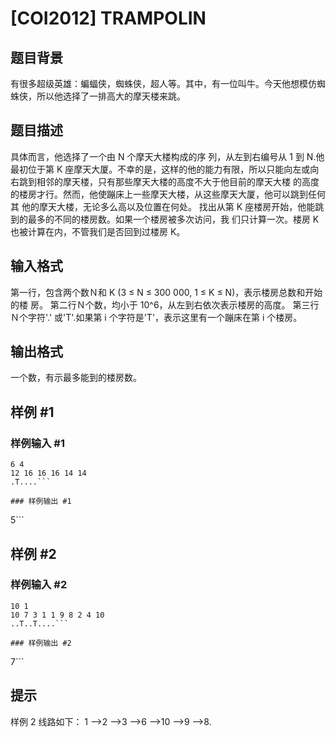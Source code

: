 # [COI2012] TRAMPOLIN

## 题目背景

有很多超级英雄：蝙蝠侠，蜘蛛侠，超人等。其中，有一位叫牛。今天他想模仿蜘蛛侠，所以他选择了一排高大的摩天楼来跳。

## 题目描述

具体而言，他选择了一个由 N 个摩天大楼构成的序
列，从左到右编号从 1 到 N.他最初位于第 K 座摩天大厦。不幸的是，这样的他的能力有限，所以只能向左或向右跳到相邻的摩天楼，只有那些摩天大楼的高度不大于他目前的摩天大楼
的高度的楼房才行。然而，他使蹦床上一些摩天大楼，从这些摩天大厦，他可以跳到任何其
他的摩天大楼，无论多么高以及位置在何处。
找出从第 K 座楼房开始，他能跳到的最多的不同的楼房数。如果一个楼房被多次访问，我
们只计算一次。楼房 K 也被计算在内，不管我们是否回到过楼房 K。

## 输入格式

第一行，包含两个数Ｎ和 K (3 ≤ N ≤ 300 000, 1 ≤ K ≤ N)，表示楼房总数和开始的楼
房。
第二行Ｎ个数，均小于 10^6，从左到右依次表示楼房的高度。
第三行Ｎ个字符'.' 或'T'.如果第 i 个字符是'T'，表示这里有一个蹦床在第 i 个楼房。

## 输出格式

一个数，有示最多能到的楼房数。

## 样例 #1

### 样例输入 #1
```
6 4
12 16 16 16 14 14
.T....```

### 样例输出 #1

```
5```

## 样例 #2

### 样例输入 #2
```
10 1
10 7 3 1 1 9 8 2 4 10
..T..T....```

### 样例输出 #2

```
7```

## 提示

样例 2 线路如下：
1 –>2 –>3 –>6 –>10 –>9 –>8.
